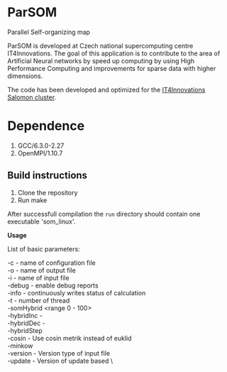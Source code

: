 # ParSOM
Parallel Self-organizing map

ParSOM is developed at Czech national supercomputing centre IT4Innovations. The goal of this application is to contribute to the area of Artificial Neural networks by speed up computing by using High Performance Computing and improvements for sparse data with higher dimensions. 

The code has been developed and optimized for the [IT4Innovations Salomon cluster](https://docs.it4i.cz/salomon/hardware-overview/).

# Dependence
1. GCC/6.3.0-2.27
2. OpenMPI/1.10.7


## Build instructions
1. Clone the repository
2. Run make

After successfull compilation the `run` directory should contain one executable 'som_linux'.

**Usage**


List of basic parameters:

 -c <name> - name of configuration file\
 -o <name> - name of output file\
 -i <name> - name of input file\
 -debug    - enable debug reports\
 -info     - continuously writes status of calculation\
 -t  <number>      - number of thread\
 -somHybrid <range 0 - 100>\
 -hybridInc        -\
 -hybridDec        -\
 -hybridStep <number>\
 -cosin           - Use cosin metrik instead of euklid\
 -minkow <number>\
 -version <number> - Version type of input file\
 -update <number>  - Version of update based    \


